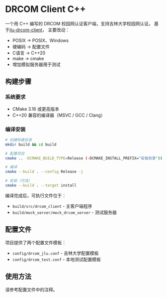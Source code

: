 # DRCOM Client C++

一个用 C++ 编写的 DRCOM 校园网认证客户端，支持吉林大学校园网认证。
基于[jlu-drcom-client](https://github.com/AndrewLawrence80/jlu-drcom-client)，
主要改动：
- POSIX -> POSIX、Windows
- 硬编码 -> 配置文件
- C语言 -> C++20
- make -> cmake
- 增加模拟服务器用于测试

## 构建步骤

### 系统要求

- CMake 3.16 或更高版本
- C++20 兼容的编译器（MSVC / GCC / Clang）

### 编译安装

```bash
# 创建构建目录
mkdir build && cd build

# 配置项目
cmake .. -DCMAKE_BUILD_TYPE=Release (-DCMAKE_INSTALL_PREFIX="安装目录")(可选)

# 编译
cmake --build . --config Release -j

# 安装（可选）
cmake --build . --target install
```

编译完成后，可执行文件位于：
- `build/src/drcom_client` - 主客户端程序
- `build/mock_server/mock_drcom_server` - 测试服务器

## 配置文件

项目提供了两个配置文件模板：

- `config/drcom_jlu.conf` - 吉林大学配置模板
- `config/drcom_test.conf` - 本地测试配置模板


## 使用方法
请参考配置文件中的注释。